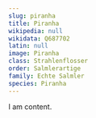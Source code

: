 ```yaml
---
slug: piranha
title: Piranha
wikipedia: null
wikidata: Q687702
latin: null
image: Piranha
class: Strahlenflosser
order: Salmlerartige
family: Echte Salmler
species: Piranha
---
```


I am content.
